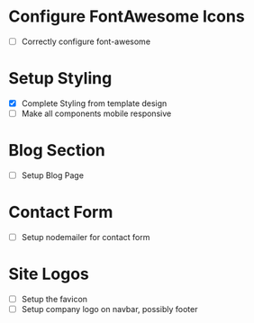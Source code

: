 # Configure FontAwesome Icons

- [ ] Correctly configure font-awesome

# Setup Styling

- [x] Complete Styling from template design
- [ ] Make all components mobile responsive

# Blog Section

- [ ] Setup Blog Page

# Contact Form

- [ ] Setup nodemailer for contact form

# Site Logos

- [ ] Setup the favicon
- [ ] Setup company logo on navbar, possibly footer